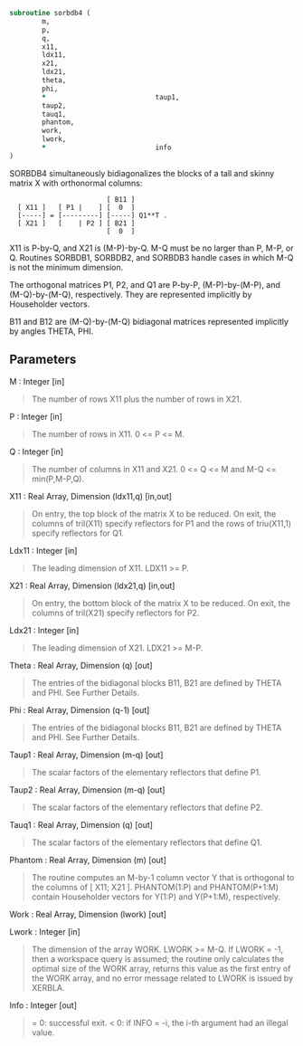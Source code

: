 ```fortran
subroutine sorbdb4 (
		m,
		p,
		q,
		x11,
		ldx11,
		x21,
		ldx21,
		theta,
		phi,
		*                           taup1,
		taup2,
		tauq1,
		phantom,
		work,
		lwork,
		*                           info
)
```

 SORBDB4 simultaneously bidiagonalizes the blocks of a tall and skinny
 matrix X with orthonormal columns:

                            [ B11 ]
      [ X11 ]   [ P1 |    ] [  0  ]
      [-----] = [---------] [-----] Q1**T .
      [ X21 ]   [    | P2 ] [ B21 ]
                            [  0  ]

 X11 is P-by-Q, and X21 is (M-P)-by-Q. M-Q must be no larger than P,
 M-P, or Q. Routines SORBDB1, SORBDB2, and SORBDB3 handle cases in
 which M-Q is not the minimum dimension.

 The orthogonal matrices P1, P2, and Q1 are P-by-P, (M-P)-by-(M-P),
 and (M-Q)-by-(M-Q), respectively. They are represented implicitly by
 Householder vectors.

 B11 and B12 are (M-Q)-by-(M-Q) bidiagonal matrices represented
 implicitly by angles THETA, PHI.


## Parameters
M : Integer [in]
> The number of rows X11 plus the number of rows in X21.

P : Integer [in]
> The number of rows in X11. 0 <= P <= M.

Q : Integer [in]
> The number of columns in X11 and X21. 0 <= Q <= M and
> M-Q <= min(P,M-P,Q).

X11 : Real Array, Dimension (ldx11,q) [in,out]
> On entry, the top block of the matrix X to be reduced. On
> exit, the columns of tril(X11) specify reflectors for P1 and
> the rows of triu(X11,1) specify reflectors for Q1.

Ldx11 : Integer [in]
> The leading dimension of X11. LDX11 >= P.

X21 : Real Array, Dimension (ldx21,q) [in,out]
> On entry, the bottom block of the matrix X to be reduced. On
> exit, the columns of tril(X21) specify reflectors for P2.

Ldx21 : Integer [in]
> The leading dimension of X21. LDX21 >= M-P.

Theta : Real Array, Dimension (q) [out]
> The entries of the bidiagonal blocks B11, B21 are defined by
> THETA and PHI. See Further Details.

Phi : Real Array, Dimension (q-1) [out]
> The entries of the bidiagonal blocks B11, B21 are defined by
> THETA and PHI. See Further Details.

Taup1 : Real Array, Dimension (m-q) [out]
> The scalar factors of the elementary reflectors that define
> P1.

Taup2 : Real Array, Dimension (m-q) [out]
> The scalar factors of the elementary reflectors that define
> P2.

Tauq1 : Real Array, Dimension (q) [out]
> The scalar factors of the elementary reflectors that define
> Q1.

Phantom : Real Array, Dimension (m) [out]
> The routine computes an M-by-1 column vector Y that is
> orthogonal to the columns of [ X11; X21 ]. PHANTOM(1:P) and
> PHANTOM(P+1:M) contain Householder vectors for Y(1:P) and
> Y(P+1:M), respectively.

Work : Real Array, Dimension (lwork) [out]

Lwork : Integer [in]
> The dimension of the array WORK. LWORK >= M-Q.
> If LWORK = -1, then a workspace query is assumed; the routine
> only calculates the optimal size of the WORK array, returns
> this value as the first entry of the WORK array, and no error
> message related to LWORK is issued by XERBLA.

Info : Integer [out]
> = 0:  successful exit.
> < 0:  if INFO = -i, the i-th argument had an illegal value.

